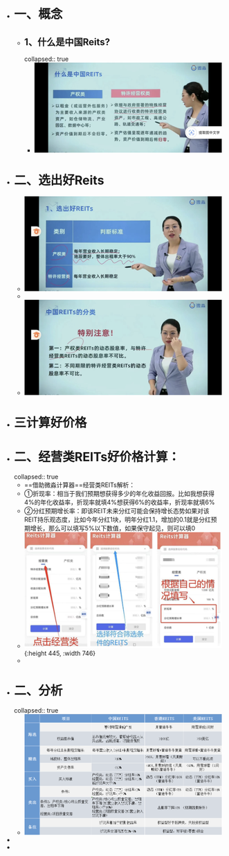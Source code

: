 - # 一、概念
	- ## 1、什么是中国Reits?
	  collapsed:: true
		- ![image.png](../assets/image_1682087030426_0.png)
- # 二、选出好Reits
	- ![image.png](../assets/image_1682087199927_0.png)
	-
	- ![image.png](../assets/image_1682087252284_0.png)
- # 三计算好价格
- # 二、经营类REITs好价格计算：
  collapsed:: true
	- ==借助微淼计算器==经营类REITs解析：
	- ①折现率：相当于我们预期想获得多少的年化收益回报。比如我想获得4%的年化收益率，折现率就填4%想获得6%的收益率，折现率就填6%
	- ②分红预期增长率：即该REIT未来分红可能会保持增长态势如果对该REIT持乐观态度，比如今年分红1块，明年分红1.1，增加的0.1就是分红预期增长，那么可以填写5%以下数值，如果保守起见，则可以填0
	- ![image.png](../assets/image_1675390843588_0.png){:height 445, :width 746}
	-
- # 二、分析
  collapsed:: true
	- ![image.png](../assets/image_1679838744294_0.png)
-
-
